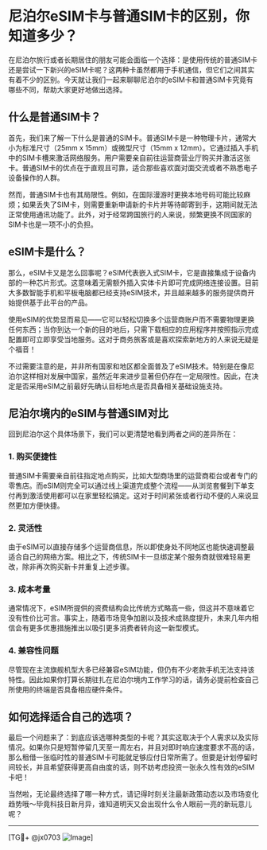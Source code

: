 # 尼泊尔eSIM卡与普通SIM卡的区别，你知道多少？

在尼泊尔旅行或者长期居住的朋友可能会面临一个选择：是使用传统的普通SIM卡还是尝试一下新兴的eSIM卡呢？这两种卡虽然都用于手机通信，但它们之间其实有着不少的区别。今天就让我们一起来聊聊尼泊尔的eSIM卡和普通SIM卡究竟有哪些不同，帮助大家更好地做出选择。

## 什么是普通SIM卡？

首先，我们来了解一下什么是普通的SIM卡。普通SIM卡是一种物理卡片，通常大小为标准尺寸（25mm x 15mm）或微型尺寸（15mm x 12mm）。它通过插入手机中的SIM卡槽来激活网络服务。用户需要亲自前往运营商营业厅购买并激活这张卡。普通SIM卡的优点在于直观且可靠，适合那些喜欢面对面交流或者不熟悉电子设备操作的人群。

然而，普通SIM卡也有其局限性。例如，在国际漫游时更换本地号码可能比较麻烦；如果丢失了SIM卡，则需要重新申请新的卡片并等待邮寄到手，这期间就无法正常使用通讯功能了。此外，对于经常跨国旅行的人来说，频繁更换不同国家的SIM卡也是一项不小的负担。

## eSIM卡是什么？

那么，eSIM卡又是怎么回事呢？eSIM代表嵌入式SIM卡，它是直接集成于设备内部的一种芯片形式。这意味着无需额外插入实体卡片即可完成网络连接设置。目前大多数智能手机和平板电脑都已经支持eSIM技术，并且越来越多的服务提供商开始提供基于此平台的产品。

使用eSIM的优势显而易见——它可以轻松切换多个运营商账户而不需要物理更换任何东西；当你到达一个新的目的地后，只需下载相应的应用程序并按照指示完成配置即可立即享受当地服务。这对于商务旅客或是喜欢探索新地方的人来说无疑是个福音！

不过需要注意的是，并非所有国家和地区都全面普及了eSIM技术。特别是在像尼泊尔这样相对发展中国家，虽然近年来进步显著但仍存在一定局限性。因此，在决定是否采用eSIM之前最好先确认目标地点是否具备相关基础设施支持。

## 尼泊尔境内的eSIM与普通SIM对比

回到尼泊尔这个具体场景下，我们可以更清楚地看到两者之间的差异所在：

### 1. 购买便捷性
普通SIM卡需要亲自前往指定地点购买，比如大型商场里的运营商柜台或者专门的零售店。而eSIM则完全可以通过线上渠道完成整个流程——从浏览套餐到下单支付再到激活使用都可以在家里轻松搞定。这对于时间紧张或者行动不便的人来说显然更加方便快捷。

### 2. 灵活性
由于eSIM可以直接存储多个运营商信息，所以即使身处不同地区也能快速调整最适合自己的网络方案。相比之下，传统SIM卡一旦绑定某个服务商就很难轻易更改，除非再次购买新卡并重复上述步骤。

### 3. 成本考量
通常情况下，eSIM所提供的资费结构会比传统方式略高一些，但这并不意味着它没有性价比可言。事实上，随着市场竞争加剧以及技术成熟度提升，未来几年内相信会有更多优惠措施推出以吸引更多消费者转向这一新型模式。

### 4. 兼容性问题
尽管现在主流旗舰机型大多已经兼容eSIM功能，但仍有不少老款手机无法支持该特性。因此如果你打算长期驻扎在尼泊尔境内工作学习的话，请务必提前检查自己所使用的终端是否具备相应硬件条件。

## 如何选择适合自己的选项？

最后一个问题来了：到底应该选哪种类型的卡呢？其实这取决于个人需求以及实际情况。如果你只是短暂停留几天至一周左右，并且对即时响应速度要求不高的话，那么租借一张临时性的普通SIM卡可能就足够应付日常所需了。但要是计划停留时间较长，并且希望获得更高自由度的话，则不妨考虑投资一张永久性有效的eSIM卡吧！

当然啦，无论最终选择了哪一种方式，请记得时刻关注最新政策动态以及市场变化趋势哦～毕竟科技日新月异，谁知道明天又会出现什么令人眼前一亮的新玩意儿呢？

---

[TG💪+ @jx0703 ![Image](https://github.com/user-attachments/assets/dbca1d08-cadb-493c-b0ec-ad6f7a83f270)]